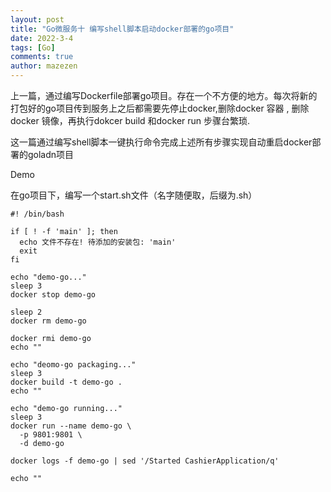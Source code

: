```yaml
---
layout: post
title: "Go微服务十 编写shell脚本启动docker部署的go项目"
date: 2022-3-4
tags: [Go]
comments: true
author: mazezen
---
```



上一篇，通过编写Dockerfile部署go项目。存在一个不方便的地方。每次将新的打包好的go项目传到服务上之后都需要先停止docker,删除docker 容器 , 删除docker 镜像，再执行dokcer build 和docker run 步骤台繁琐.

这一篇通过编写shell脚本一键执行命令完成上述所有步骤实现自动重启docker部署的goladn项目

Demo

在go项目下，编写一个start.sh文件（名字随便取，后缀为.sh）
```shell
#! /bin/bash

if [ ! -f 'main' ]; then
  echo 文件不存在! 待添加的安装包: 'main'
  exit
fi

echo "demo-go..."
sleep 3
docker stop demo-go

sleep 2
docker rm demo-go

docker rmi demo-go
echo ""

echo "deomo-go packaging..."
sleep 3
docker build -t demo-go .
echo ""

echo "demo-go running..."
sleep 3
docker run --name demo-go \
  -p 9801:9801 \
  -d demo-go

docker logs -f demo-go | sed '/Started CashierApplication/q'

echo ""
```
